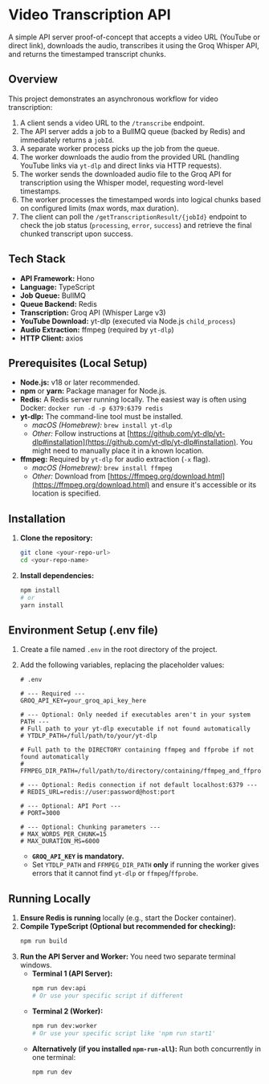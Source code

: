 # Video Transcription API 

A simple API server proof-of-concept that accepts a video URL (YouTube or direct link), downloads the audio, transcribes it using the Groq Whisper API, and returns the timestamped transcript chunks.

## Overview

This project demonstrates an asynchronous workflow for video transcription:

1.  A client sends a video URL to the `/transcribe` endpoint.
2.  The API server adds a job to a BullMQ queue (backed by Redis) and immediately returns a `jobId`.
3.  A separate worker process picks up the job from the queue.
4.  The worker downloads the audio from the provided URL (handling YouTube links via `yt-dlp` and direct links via HTTP requests).
5.  The worker sends the downloaded audio file to the Groq API for transcription using the Whisper model, requesting word-level timestamps.
6.  The worker processes the timestamped words into logical chunks based on configured limits (max words, max duration).
7.  The client can poll the `/getTranscriptionResult/{jobId}` endpoint to check the job status (`processing`, `error`, `success`) and retrieve the final chunked transcript upon success.

## Tech Stack

* **API Framework:** Hono
* **Language:** TypeScript
* **Job Queue:** BullMQ
* **Queue Backend:** Redis
* **Transcription:** Groq API (Whisper Large v3)
* **YouTube Download:** yt-dlp (executed via Node.js `child_process`)
* **Audio Extraction:** ffmpeg (required by `yt-dlp`)
* **HTTP Client:** axios

## Prerequisites (Local Setup)

* **Node.js:** v18 or later recommended.
* **npm** or **yarn:** Package manager for Node.js.
* **Redis:** A Redis server running locally. The easiest way is often using Docker: `docker run -d -p 6379:6379 redis`
* **yt-dlp:** The command-line tool must be installed.
    * *macOS (Homebrew):* `brew install yt-dlp`
    * *Other:* Follow instructions at [https://github.com/yt-dlp/yt-dlp#installation](https://github.com/yt-dlp/yt-dlp#installation). You might need to manually place it in a known location.
* **ffmpeg:** Required by `yt-dlp` for audio extraction (`-x` flag).
    * *macOS (Homebrew):* `brew install ffmpeg`
    * *Other:* Download from [https://ffmpeg.org/download.html](https://ffmpeg.org/download.html) and ensure it's accessible or its location is specified.

## Installation

1.  **Clone the repository:**
    ```bash
    git clone <your-repo-url>
    cd <your-repo-name>
    ```
2.  **Install dependencies:**
    ```bash
    npm install
    # or
    yarn install
    ```

## Environment Setup (.env file)

1.  Create a file named `.env` in the root directory of the project.
2.  Add the following variables, replacing the placeholder values:

    ```dotenv
    # .env

    # --- Required ---
    GROQ_API_KEY=your_groq_api_key_here

    # --- Optional: Only needed if executables aren't in your system PATH ---
    # Full path to your yt-dlp executable if not found automatically
    # YTDLP_PATH=/full/path/to/your/yt-dlp

    # Full path to the DIRECTORY containing ffmpeg and ffprobe if not found automatically
    # FFMPEG_DIR_PATH=/full/path/to/directory/containing/ffmpeg_and_ffprobe

    # --- Optional: Redis connection if not default localhost:6379 ---
    # REDIS_URL=redis://user:password@host:port

    # --- Optional: API Port ---
    # PORT=3000

    # --- Optional: Chunking parameters ---
    # MAX_WORDS_PER_CHUNK=15
    # MAX_DURATION_MS=6000
    ```
    * **`GROQ_API_KEY` is mandatory.**
    * Set `YTDLP_PATH` and `FFMPEG_DIR_PATH` **only** if running the worker gives errors that it cannot find `yt-dlp` or `ffmpeg`/`ffprobe`.

## Running Locally

1.  **Ensure Redis is running** locally (e.g., start the Docker container).
2.  **Compile TypeScript (Optional but recommended for checking):**
    ```bash
    npm run build
    ```
3.  **Run the API Server and Worker:** You need two separate terminal windows.
    * **Terminal 1 (API Server):**
        ```bash
        npm run dev:api
        # Or use your specific script if different
        ```
    * **Terminal 2 (Worker):**
        ```bash
        npm run dev:worker
        # Or use your specific script like 'npm run start1'
        ```
    * **Alternatively (if you installed `npm-run-all`):** Run both concurrently in one terminal:
        ```bash
        npm run dev
        ```



